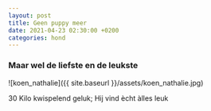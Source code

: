 ```yaml
---
layout: post
title: Geen puppy meer
date: 2021-04-23 02:30:00 +0200
categories: hond
---
```

### Maar wel de liefste en de leukste
![koen_nathalie]({{ site.baseurl }}/assets/koen_nathalie.jpg)  

30 Kilo kwispelend geluk; Hij vind ècht àlles leuk